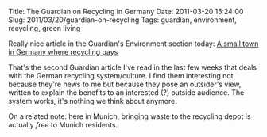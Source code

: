 Title: The Guardian on Recycling in Germany
Date: 2011-03-20 15:24:00
Slug: 2011/03/20/guardian-on-recycling
Tags: guardian, environment, recycling, green living


Really nice article in the Guardian's Environment section today:
[A small town in Germany where recycling pays](http://www.guardian.co.uk/environment/2011/mar/18/recycling-waste)

That's the second Guardian article I've read in the last few weeks that deals
with the German recycling system/culture.  I find them interesting not because
they're news to me but because they pose an outsider's view, written to
explain the benefits to an interested (?) outside audience.  The system works,
it's nothing we think about anymore.

On a related note: here in Munich, bringing waste to the recycling depot is
actually _free_ to Munich residents.
